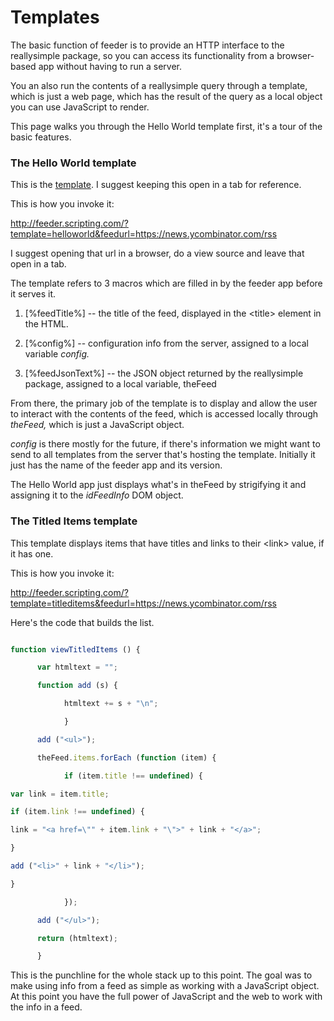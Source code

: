 # Templates

The basic function of feeder is to provide an HTTP interface to the reallysimple package, so you can access its functionality from a browser-based app without having to run a server. 

You an also run the contents of a reallysimple query through a template, which is just a web page, which has the result of the query as a local object you can use JavaScript to render.

This page walks you through the Hello World template first, it's a tour of the basic features. 

### The Hello World template

This is the <a href="https://github.com/scripting/feeder/blob/main/templates/helloworld.html">template</a>. I suggest keeping this open in a tab for reference.

This is how you invoke it:

<a href="http://feeder.scripting.com/?template=helloworld&feedurl=https://news.ycombinator.com/rss">http://feeder.scripting.com/?template=helloworld&feedurl=https://news.ycombinator.com/rss</a>

I suggest opening that url in a browser, do a view source and leave that open in a tab.

The template refers to 3 macros which are filled in by the feeder app before it serves it.

1. [%feedTitle%] -- the title of the feed, displayed in the &lt;title> element in the HTML.

2. [%config%] -- configuration info from the server, assigned to a local variable <i>config.</i>

3. [%feedJsonText%] -- the JSON object returned by the reallysimple package, assigned to a local variable, theFeed

From there, the primary job of the template is to display and allow the user to interact with the contents of the feed, which is accessed locally through <i>theFeed,</i> which is just a JavaScript object. 

<i>config</i> is there mostly for the future, if there's information we might want to send to all templates from the server that's hosting the template. Initially it just has the name of the feeder app and its version. 

The Hello World app just displays what's in theFeed by strigifying it and assigning it to the <i>idFeedInfo</i> DOM object. 

### The Titled Items template

This template displays items that have titles and links to their &lt;link> value, if it has one. 

This is how you invoke it:

http://feeder.scripting.com/?template=titleditems&feedurl=https://news.ycombinator.com/rss

Here's the code that builds the list.

```JavaScript

function viewTitledItems () {

      var htmltext = "";

      function add (s) {

            htmltext += s + "\n";

            }

      add ("<ul>"); 

      theFeed.items.forEach (function (item) {

            if (item.title !== undefined) {

var link = item.title;

if (item.link !== undefined) {

link = "<a href=\"" + item.link + "\">" + link + "</a>";

}

add ("<li>" + link + "</li>");

}

            });

      add ("</ul>"); 

      return (htmltext);

      }

```

This is the punchline for the whole stack up to this point. The goal was to make using info from a feed as simple as working with a JavaScript object. At this point you have the full power of JavaScript and the web to work with the info in a feed. 


